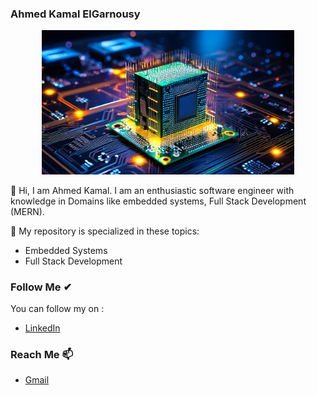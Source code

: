 ### Ahmed Kamal ElGarnousy

<p align="center">
  <img width="80%" height="50%" src="githubprofile.png">
</p>

👋 Hi, I am Ahmed Kamal. I am an enthusiastic software engineer with knowledge in Domains like embedded systems, Full Stack Development (MERN).

👀 My repository is specialized in these topics:
- Embedded Systems
- Full Stack Development

### Follow Me ✔
You can follow my on :
- [LinkedIn](www.linkedin.com/in/ahmed-el-garnousy)

### Reach Me 📫
 - [Gmail](ahmedgarnousy76@gmail.com)
<!---
AhmedElgarnousy/AhmedElgarnousy is a ✨ special ✨ repository because its `README.md` (this file) appears on your GitHub profile.
You can click the Preview link to take a look at your changes.

